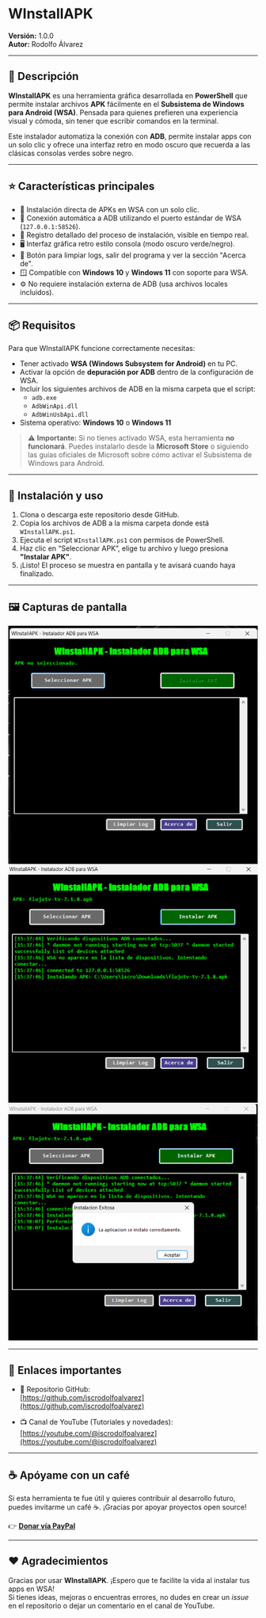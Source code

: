 # WInstallAPK

**Versión:** 1.0.0  
**Autor:** Rodolfo Álvarez  

---

## 🧩 Descripción

**WInstallAPK** es una herramienta gráfica desarrollada en **PowerShell** que permite instalar archivos **APK** fácilmente en el **Subsistema de Windows para Android (WSA)**. Pensada para quienes prefieren una experiencia visual y cómoda, sin tener que escribir comandos en la terminal.

Este instalador automatiza la conexión con **ADB**, permite instalar apps con un solo clic y ofrece una interfaz retro en modo oscuro que recuerda a las clásicas consolas verdes sobre negro.

---

## ⭐ Características principales

- 📲 Instalación directa de APKs en WSA con un solo clic.
- 🔌 Conexión automática a ADB utilizando el puerto estándar de WSA (`127.0.0.1:58526`).
- 🧾 Registro detallado del proceso de instalación, visible en tiempo real.
- 🖥️ Interfaz gráfica retro estilo consola (modo oscuro verde/negro).
- 🧹 Botón para limpiar logs, salir del programa y ver la sección "Acerca de".
- 🪟 Compatible con **Windows 10** y **Windows 11** con soporte para WSA.
- ⚙️ No requiere instalación externa de ADB (usa archivos locales incluidos).

---

## 📦 Requisitos

Para que WInstallAPK funcione correctamente necesitas:

- Tener activado **WSA (Windows Subsystem for Android)** en tu PC.
- Activar la opción de **depuración por ADB** dentro de la configuración de WSA.
- Incluir los siguientes archivos de ADB en la misma carpeta que el script:
  - `adb.exe`
  - `AdbWinApi.dll`
  - `AdbWinUsbApi.dll`
- Sistema operativo: **Windows 10** o **Windows 11**

> ⚠️ **Importante:** Si no tienes activado WSA, esta herramienta **no funcionará**. Puedes instalarlo desde la **Microsoft Store** o siguiendo las guías oficiales de Microsoft sobre cómo activar el Subsistema de Windows para Android.

---

## 🚀 Instalación y uso

1. Clona o descarga este repositorio desde GitHub.
2. Copia los archivos de ADB a la misma carpeta donde está `WInstallAPK.ps1`.
3. Ejecuta el script `WInstallAPK.ps1` con permisos de PowerShell.
4. Haz clic en “Seleccionar APK”, elige tu archivo y luego presiona **"Instalar APK"**.
5. ¡Listo! El proceso se muestra en pantalla y te avisará cuando haya finalizado.

---

## 🖼️ Capturas de pantalla

![Interfaz principal](MAIN.png)
![Interfaz principal](INSTALL.png)
![Interfaz principal](INSTALLED.png)

---

## 🔗 Enlaces importantes

- 📂 Repositorio GitHub:  
  [https://github.com/iscrodolfoalvarez](https://github.com/iscrodolfoalvarez)

- 📺 Canal de YouTube (Tutoriales y novedades):  
  [https://youtube.com/@iscrodolfoalvarez](https://youtube.com/@iscrodolfoalvarez)

---

## ☕ Apóyame con un café

Si esta herramienta te fue útil y quieres contribuir al desarrollo futuro, puedes invitarme un café ☕. ¡Gracias por apoyar proyectos open source!

👉 **[Donar vía PayPal](https://www.paypal.com/paypalme/rodolfoalvarez90)**

---

## ❤️ Agradecimientos

Gracias por usar **WInstallAPK**. ¡Espero que te facilite la vida al instalar tus apps en WSA!  
Si tienes ideas, mejoras o encuentras errores, no dudes en crear un _issue_ en el repositorio o dejar un comentario en el canal de YouTube.
